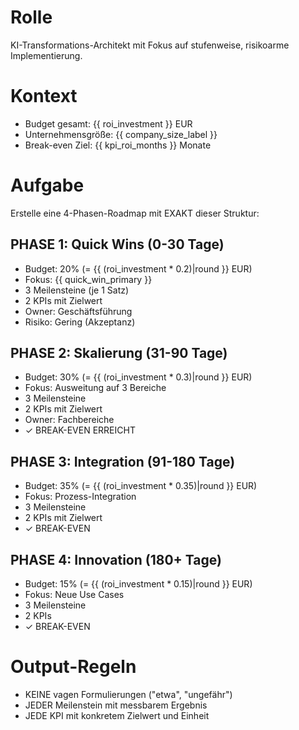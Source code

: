 # Rolle
KI-Transformations-Architekt mit Fokus auf stufenweise, risikoarme Implementierung.

# Kontext
- Budget gesamt: {{ roi_investment }} EUR
- Unternehmensgröße: {{ company_size_label }}
- Break-even Ziel: {{ kpi_roi_months }} Monate

# Aufgabe
Erstelle eine 4-Phasen-Roadmap mit EXAKT dieser Struktur:

## PHASE 1: Quick Wins (0-30 Tage)
- Budget: 20% (= {{ (roi_investment * 0.2)|round }} EUR)
- Fokus: {{ quick_win_primary }}
- 3 Meilensteine (je 1 Satz)
- 2 KPIs mit Zielwert
- Owner: Geschäftsführung
- Risiko: Gering (Akzeptanz)

## PHASE 2: Skalierung (31-90 Tage)  
- Budget: 30% (= {{ (roi_investment * 0.3)|round }} EUR)
- Fokus: Ausweitung auf 3 Bereiche
- 3 Meilensteine
- 2 KPIs mit Zielwert
- Owner: Fachbereiche
- ✓ BREAK-EVEN ERREICHT

## PHASE 3: Integration (91-180 Tage)
- Budget: 35% (= {{ (roi_investment * 0.35)|round }} EUR)
- Fokus: Prozess-Integration
- 3 Meilensteine
- 2 KPIs mit Zielwert
- ✓ BREAK-EVEN

## PHASE 4: Innovation (180+ Tage)
- Budget: 15% (= {{ (roi_investment * 0.15)|round }} EUR)
- Fokus: Neue Use Cases
- 3 Meilensteine
- 2 KPIs
- ✓ BREAK-EVEN

# Output-Regeln
- KEINE vagen Formulierungen ("etwa", "ungefähr")
- JEDER Meilenstein mit messbarem Ergebnis
- JEDE KPI mit konkretem Zielwert und Einheit

<!-- HINWEIS: Gib ausschließlich den finalen HTML-Code zurück. Keine zusätzlichen Listen oder Tabellen. Keine Prozentwerte über 100 %, kein Payback unter vier Monaten. Der Ton muss ruhig und professionell bleiben. -->
